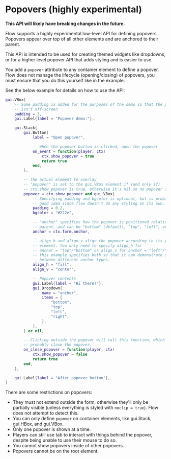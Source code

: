 # Popovers (highly experimental)

**This API will likely have breaking changes in the future.**

Flow supports a highly experimental low-level API for defining popovers.
Popovers appear over top of all other elements and are anchored to their parent.

This API is intended to be used for creating themed widgets like dropdowns, or
for a higher level popover API that adds styling and is easier to use.

You add a `popover` attribute to any container element to define a popover.
Flow does not manage the lifecycle (opening/closing) of popovers, you must
ensure that you do this yourself like in the example.

See the below example for details on how to use the API:

```lua
gui.VBox{
    -- Some padding is added for the purposes of the demo so that the popup
    -- isn't off-screen
    padding = 3,
    gui.Label{label = "Popover demo:"},

    gui.Stack{
        gui.Button{
            label = "Open popover",

            -- When the popover button is clicked, open the popover
            on_event = function(player, ctx)
                ctx.show_popover = true
                return true
            end,
        },

        -- The actual element to overlay
        -- "popover" is set to the gui.VBox element if (and only if)
        -- ctx.show_popover is true, otherwise it's nil so no popover is shown.
        popover = ctx.show_popover and gui.VBox{
            -- Specifying padding and bgcolor is optional, but is probably a
            -- good idea since flow doesn't do any styling on its own.
            padding = 0.2,
            bgcolor = "#222e",

            -- "anchor" specifies how the popover is positioned relative to the
            -- parent, and can be "bottom" (default), "top", "left", or "right".
            anchor = ctx.form.anchor,

            -- align_h and align_v align the popover according to its parent
            -- element. You only need to specify align_h for
            -- anchor = "top"/"bottom" or align_v for anchor = "left"/"right",
            -- this example specifies both so that it can demonstrate switching
            -- between different anchor types.
            align_h = "fill",
            align_v = "center",

            -- Popover contents
            gui.Label{label = "Hi there!"},
            gui.Dropdown{
                name = "anchor",
                items = {
                    "bottom",
                    "top",
                    "left",
                    "right",
                },
            },
        } or nil,

        -- Clicking outside the popover will call this function, which should
        -- probably close the popover.
        on_close_popover = function(player, ctx)
            ctx.show_popover = false
            return true
        end,
    },

    gui.Label{label = "After popover button"},
}
```

There are some restrictions on popovers:

 - They must not extend outside the form, otherwise they'll only be partially
   visible (unless everything is styled with `noclip = true`). Flow does not
   attempt to detect this.
 - You can only define `popover` on container elements, like gui.Stack,
   gui.HBox, and gui.VBox.
 - Only one popover is shown at a time.
 - Players can still use tab to interact with things behind the popover,
   despite being unable to use their mouse to do so.
 - You cannot show popovers inside of other popovers.
 - Popovers cannot be on the root element.
